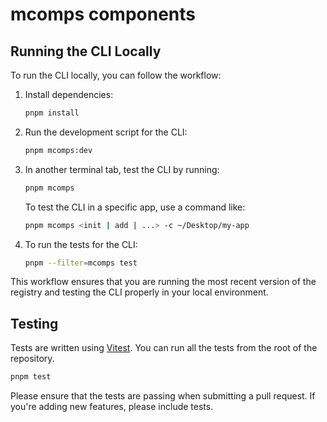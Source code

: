 # mcomps components

## Running the CLI Locally

To run the CLI locally, you can follow the workflow:

1. Install dependencies:

   ```bash
   pnpm install
   ```

2. Run the development script for the CLI:

   ```bash
   pnpm mcomps:dev
   ```

3. In another terminal tab, test the CLI by running:

   ```bash
   pnpm mcomps
   ```

   To test the CLI in a specific app, use a command like:

   ```bash
   pnpm mcomps <init | add | ...> -c ~/Desktop/my-app
   ```

4. To run the tests for the CLI:

   ```bash
   pnpm --filter=mcomps test
   ```

This workflow ensures that you are running the most recent version of the registry and testing the CLI properly in your local environment.

## Testing

Tests are written using [Vitest](https://vitest.dev). You can run all the tests from the root of the repository.

```bash
pnpm test
```

Please ensure that the tests are passing when submitting a pull request. If you're adding new features, please include tests.